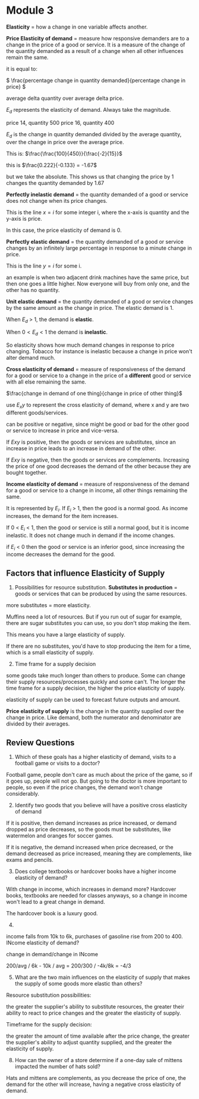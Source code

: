 # Module 3

**Elasticity** = how a change in one variable affects another.

**Price Elasticity of demand** = measure how responsive demanders are to a change in the price of a good or service. It is a measure of the change of the quantity demanded as a result of a change when all other influences remain the same.

it is equal to:

$ \frac{percentage change in quantity demanded}{percentage change in price} $

average delta quantity over average delta price.

$E_d$ represents the elasticity of demand. Always take the magnitude.

price 14, quantity 500
price 16, quantity 400

$E_d$ is the change in quantity demanded divided by the average quantity, over the change in price over the average price.

This is: $\frac{\frac{100}{450}}{\frac{-2}{15}}$

this is $\frac{0.222}{-0.133} = -1.67$

but we take the absolute. This shows us that changing the price by 1 changes the quantity demanded by 1.67

**Perfectly inelastic demand** = the quantity demanded of a good or service does not change when its price changes.

This is the line $x=i$ for some integer i, where the x-axis is quantity and the y-axis is price.

In this case, the price elasticity of demand is 0.

**Perfectly elastic demand** = the quantity demanded of a good or service changes by an infinitely large percentage in response to a minute change in price.

This is the line $y=i$ for some i.

an example is when two adjacent drink machines have the same price, but then one goes a little higher. Now everyone will buy from only one, and the other has no quantity.

**Unit elastic demand** = the quantity demanded of a good or service changes by the same amount as the change in price. The elastic demand is 1.

When $E_d$ > 1, the demand is **elastic**.

When $0 < E_d < 1$ the demand is **inelastic**.

So elasticity shows how much demand changes in response to price changing. Tobacco for instance is inelastic because a change in price won't alter demand much.

**Cross elasticity of demand** = measure of responsiveness of the demand for a good or service to a change in the price of a **different** good or service with all else remaining the same.

$\frac{change in demand of one thing}{change in price of other thing}$

use $E_xy$ to represent the cross elasticity of demand, where x and y are two different goods/services.

can be positive or negative, since might be good or bad for the other good or service to increase in price and vice-versa.

If $Exy$ is positive, then the goods or services are substitutes, since an increase in price leads to an increase in demand of the other.

If $Exy$ is negative, then the goods or services are complements. Increasing the price of one good decreases the demand of the other because they are bought together.

**Income elasticity of demand** = measure of responsiveness of the demand for a good or service to a change in income, all other things remaining the same.

It is represented by $E_i$. If $E_i$ > 1, then the good is a normal good. As income increases, the demand for the item increases.

If 0 < $E_i$ < 1, then the good or service is still a normal good, but it is income inelastic. It does not change much in demand if the income changes.

if $E_i$ < 0 then the good or service is an inferior good, since increasing the income decreases the demand for the good.

## Factors that influence Elasticity of Supply

1. Possibilities for resource substitution. **Substitutes in production** = goods or services that can be produced by using the same resources.

more substitutes = more elasticity.

Muffins need a lot of resources. But if you run out of sugar for example, there are sugar substitutes you can use, so you don't stop making the item.

This means you have a large elasticity of supply.

If there are no substitutes, you'd have to stop producing the item for a time, which is a small elasticity of supply.

2. Time frame for a supply decision

some goods take much longer than others to produce. Some can change their supply resources/processes quickly and some can't. The longer the time frame for a supply decision, the higher the price elasticity of supply.

elasticity of supply can be used to forecast future outputs and amount.

**Price elasticity of supply** is the change in the quantity supplied over the change in price. Like demand, both the numerator and denominator are divided by their averages.

## Review Questions

1. Which of these goals has a higher elasticity of demand, visits to a football game or visits to a doctor?

Football game, people don't care as much about the price of the game, so if it goes up, people will not go. But going to the doctor is more important to people, so even if the price changes, the demand won't change considerably.

2. Identify two goods that you believe will have a positive cross elasticity of demand

If it is positive, then demand increases as price increased, or demand dropped as price decreases, so the goods must be substitutes, like watermelon and oranges for soccer games.

If it is negative, the demand increased when price decreased, or the demand decreased as price increased, meaning they are complements, like exams and pencils.

3. Does college textbooks or hardcover books have a higher income elasticity of demand?

With change in income, which increases in demand more? Hardcover books, textbooks are needed for classes anyways, so a change in income won't lead to a great change in demand.

The hardcover book is a luxury good.

4.

income falls from 10k to 6k, purchases of gasoline rise from 200 to 400. INcome elasticity of demand?

change in demand/change in INcome

200/avg / 6k - 10k / avg
= 200/300 / -4k/8k
= -4/3

5. What are the two main influences on the elasticity of supply that makes the supply of some goods more elastic than others?

Resource substitution possibilities:

the greater the supplier's ability to substitute resources, the greater their ability to react to price changes and the greater the elasticity of supply.

Timeframe for the supply decision:

the greater the amount of time available after the price change, the greater the supplier's ability to adjust quantity supplied, and the greater the elasticity of supply.

8. How can the owner of a store determine if a one-day sale of mittens impacted the number of hats sold?

Hats and mittens are complements, as you decrease the price of one, the demand for the other will increase, having a negative cross elasticity of demand.
